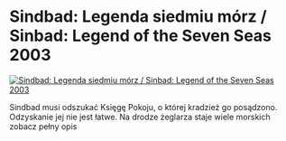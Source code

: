 Sindbad: Legenda siedmiu mórz / Sinbad: Legend of the Seven Seas 2003 
=============
[![Sindbad: Legenda siedmiu mórz / Sinbad: Legend of the Seven Seas 2003 ](http://vidos.pl/images/player.gif)](http://vidos.pl/sindbad-legenda-siedmiu-morz-sinbad-legend-of-the-seven-seas-2003)

 Sindbad musi odszukać Księgę Pokoju, o której kradzież go posądzono. Odzyskanie jej nie jest łatwe. Na drodze żeglarza staje wiele morskich zobacz pełny opis
